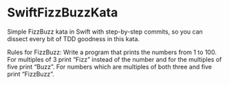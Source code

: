 # SwiftFizzBuzzKata
Simple FizzBuzz kata in Swift with step-by-step commits, so you can dissect every bit of TDD goodness in this kata.

Rules for FizzBuzz:
Write a program that prints the numbers from 1 to 100. For multiples of 3 print “Fizz” instead of the number 
and for the multiples of five print “Buzz”. For numbers which are multiples of both three and five print “FizzBuzz”.
